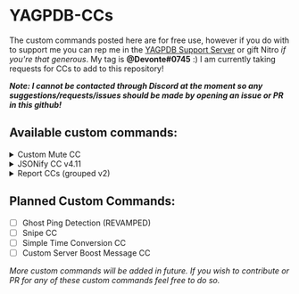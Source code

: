 # YAGPDB-CCs
The custom commands posted here are for free use, however if you do with to support me you can rep me in the [YAGPDB Support Server](https://discord.com/invite/4udtcA5) or gift Nitro *if you're that generous*. My tag is **@Devonte#0745** :)
I am currently taking requests for CCs to add to this repository!

***Note: I cannot be contacted through Discord at the moment so any suggestions/requests/issues should be made by opening an issue or PR in this github!***

## Available custom commands:

<details>
  <summary>Custom Mute CC</summary>
  <br>
  A selective channel mute custom command that works just like it sounds. It can be edited to also send messages in Mod-Log channels when used.
  </br>
</details>

<details>
  <summary>JSONify CC v4.11</summary>
  <br>
  Converts and outputs JSON format of messages, as well as IDs, message types, message snowflake, (etc). See README.md for more info.
  </br>
</details>

<details>
  <summary>Report CCs (grouped v2)</summary>
  <br>
  A fully functioning reports system with reaction interactions, database storage, and admin commands. You can find out more info in the README.md
  </br>
</details>

## Planned Custom Commands:

- [ ] Ghost Ping Detection (REVAMPED)
- [ ] Snipe CC
- [ ] Simple Time Conversion CC
- [ ] Custom Server Boost Message CC

*More custom commands will be added in future. If you wish to contribute or PR for any of these custom commands feel free to do so.*
